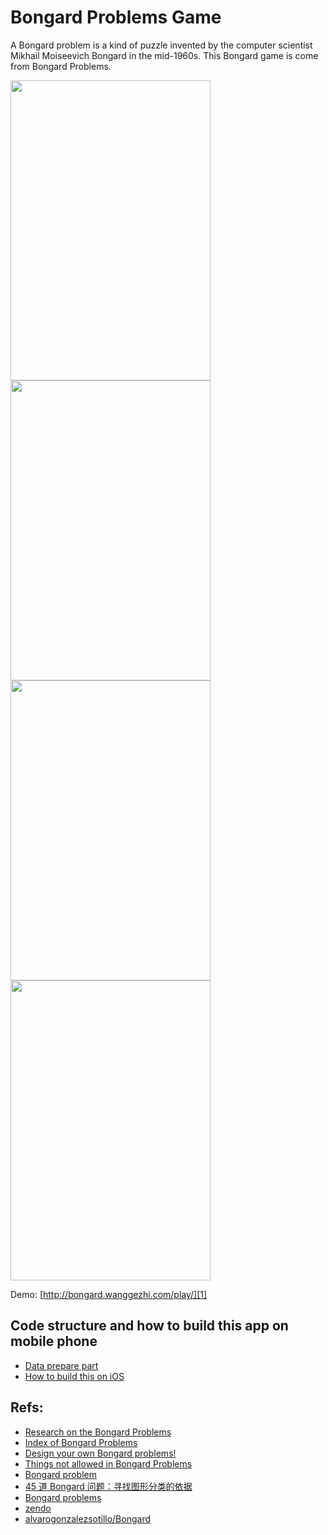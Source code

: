 # Bongard Problems Game
A Bongard problem is a kind of puzzle invented by the computer scientist Mikhail Moiseevich Bongard in the mid-1960s. This Bongard game is come from Bongard Problems.

<p>
    <img src="server/website/images/Default@2x~iphone.jpg" width="320px" height="480px">
  <img src="server/website/images/1.png" width="320px" height="480px">
  <img src="server/website/images/2.png" width="320px" height="480px">
  <img src="server/website/images/3.png" width="320px" height="480px">
</p>

Demo: [http://bongard.wanggezhi.com/play/][1]

## Code structure and how to build this app on mobile phone
* [Data prepare part][2]
* [How to build this on iOS][3]

## Refs:
* [Research on the Bongard Problems][4]
* [Index of Bongard Problems][5]
* [Design your own Bongard problems!][6]
* [Things not allowed in Bongard Problems][7]
* [Bongard problem][8]
* [45 道 Bongard 问题：寻找图形分类的依据][9]
* [Bongard problems][10]
* [zendo][11]
* [alvarogonzalezsotillo/Bongard][12]

[1]:	http://bongard.wanggezhi.com/play/
[2]:	server/README.md
[3]:	src/client/README.md
[4]:	http://www.foundalis.com/res/diss_research.html
[5]:	http://www.foundalis.com/res/bps/bpidx.htm
[6]:	http://www.foundalis.com/res/designBP.html
[7]:	http://www.foundalis.com/res/invalBP.html
[8]:	http://en.wikipedia.org/wiki/Bongard_problem
[9]:	http://www.matrix67.com/blog/archives/6124
[10]:	http://lkozma.net/blog/bongard-problems/
[11]:	http://en.wikipedia.org/wiki/Zendo_%5C(game%5C)
[12]:	https://github.com/alvarogonzalezsotillo/Bongard
